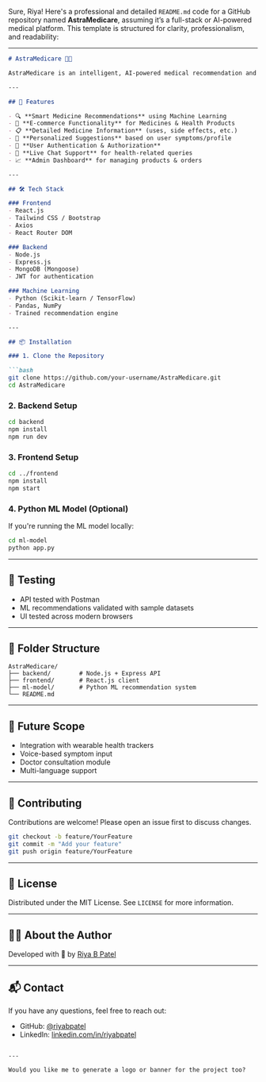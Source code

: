 Sure, Riya! Here's a professional and detailed `README.md` code for a GitHub repository named **AstraMedicare**, assuming it’s a full-stack or AI-powered medical platform. This template is structured for clarity, professionalism, and readability:

---

````markdown
# AstraMedicare 🏥💊

AstraMedicare is an intelligent, AI-powered medical recommendation and e-commerce platform designed to provide users with smart medicine suggestions, reliable health information, and seamless purchasing—all in one place.

---

## 🚀 Features

- 🔍 **Smart Medicine Recommendations** using Machine Learning
- 🛒 **E-commerce Functionality** for Medicines & Health Products
- 📋 **Detailed Medicine Information** (uses, side effects, etc.)
- 🧠 **Personalized Suggestions** based on user symptoms/profile
- 🔐 **User Authentication & Authorization**
- 💬 **Live Chat Support** for health-related queries
- 📈 **Admin Dashboard** for managing products & orders

---

## 🛠️ Tech Stack

### Frontend
- React.js
- Tailwind CSS / Bootstrap
- Axios
- React Router DOM

### Backend
- Node.js
- Express.js
- MongoDB (Mongoose)
- JWT for authentication

### Machine Learning
- Python (Scikit-learn / TensorFlow)
- Pandas, NumPy
- Trained recommendation engine

---

## 📦 Installation

### 1. Clone the Repository

```bash
git clone https://github.com/your-username/AstraMedicare.git
cd AstraMedicare
````

### 2. Backend Setup

```bash
cd backend
npm install
npm run dev
```

### 3. Frontend Setup

```bash
cd ../frontend
npm install
npm start
```

### 4. Python ML Model (Optional)

If you're running the ML model locally:

```bash
cd ml-model
python app.py
```

---

## 🧪 Testing

* API tested with Postman
* ML recommendations validated with sample datasets
* UI tested across modern browsers

---

## 📂 Folder Structure

```
AstraMedicare/
├── backend/        # Node.js + Express API
├── frontend/       # React.js client
├── ml-model/       # Python ML recommendation system
└── README.md
```

---

## 🧠 Future Scope

* Integration with wearable health trackers
* Voice-based symptom input
* Doctor consultation module
* Multi-language support

---

## 🤝 Contributing

Contributions are welcome! Please open an issue first to discuss changes.

```bash
git checkout -b feature/YourFeature
git commit -m "Add your feature"
git push origin feature/YourFeature
```

---

## 📜 License

Distributed under the MIT License. See `LICENSE` for more information.

---

## 🙋‍♀️ About the Author

Developed with 💙 by [Riya B Patel](https://github.com/riyabpatel)

---

## 📬 Contact

If you have any questions, feel free to reach out:

* GitHub: [@riyabpatel](https://github.com/riyabpatel)
* LinkedIn: [linkedin.com/in/riyabpatel](https://linkedin.com/in/riyabpatel)

```

---

Would you like me to generate a logo or banner for the project too?
```
